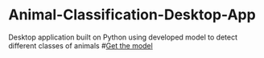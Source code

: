 # Animal-Classification-Desktop-App
Desktop application built on Python using developed model to detect different classes of animals
#[Get the model](https://www.kaggle.com/models/vitaliyblackhole/classify-animals)
